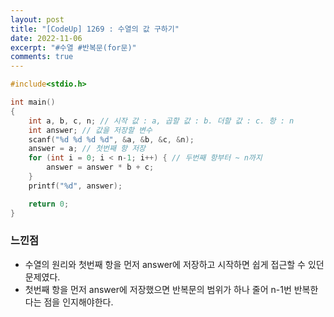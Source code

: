 ```yaml
---
layout: post
title: "[CodeUp] 1269 : 수열의 값 구하기"
date: 2022-11-06
excerpt: "#수열 #반복문(for문)"
comments: true
---
```


```C
#include<stdio.h>

int main() 
{
    int a, b, c, n; // 시작 값 : a, 곱할 값 : b. 더할 값 : c. 항 : n
    int answer; // 값을 저장할 변수
    scanf("%d %d %d %d", &a, &b, &c, &n); 
    answer = a; // 첫번째 항 저장
    for (int i = 0; i < n-1; i++) { // 두번째 항부터 ~ n까지
        answer = answer * b + c;
    }
    printf("%d", answer);

    return 0;
}
```

### 느낀점 <br>
* 수열의 원리와 첫번째 항을 먼저 answer에 저장하고 시작하면 쉽게 접근할 수 있던 문제였다. <br>
* 첫번째 항을 먼저 answer에 저장했으면 반복문의 범위가 하나 줄어 n-1번 반복한다는 점을 인지해야한다. <br>



